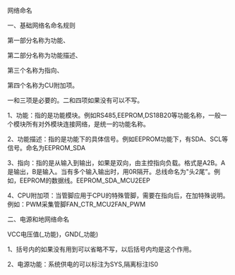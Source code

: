网络命名

一、基础网络名命名规则

第一部分名称为功能、

第二部分名称为功能描述、

第三个名称为指向、

第四个名称为CU附加项。

一和三项是必要的。二和四项如果没有可以不写。

 

1、功能：指的是功能模块。例如RS485,EEPROM,DS18B20等功能名称，一般一个模块所有对外模块连接网络，是统一的功能名称。

 

2、功能描述：指的是功能下的具体信号。例如EEPROM功能下，有SDA、SCL等信号。命名为EEPROM_SDA

 

3、指向：指的是从输入到输出，如果是双向，由主控指向负载。格式是A2B。A是输出，B是输入。当有多个输入输出时，用0R隔开。总线命名为"头2尾”。例如，EEPROM的数据线。EEPROM_SDA_MCU2EEP

 

4、CPU附加项：当管脚应用于CPU的特殊管脚，需要在指向后，在加特殊说明。例如：PWM采集管脚FAN_CTR_MCU2FAN_PWM

 

二、电源和地网络命名

 

VCC电压值(_功能)，GND(_功能)

1、括号内的如果没有用到可以省略不写，以后括号内均是这个作用。

2、电源功能：系统供电的可以标注为SYS,隔离标注IS0